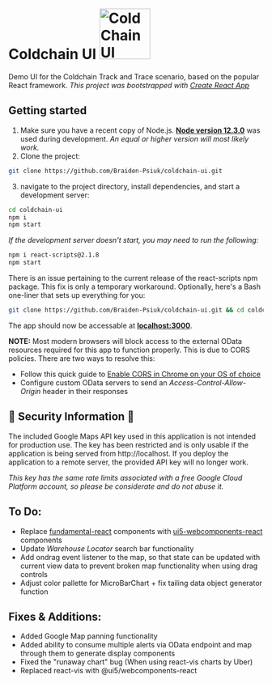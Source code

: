 <!-- Slick badges for the README file (they only work when the project is hosted on public Github)
[![Build Status](https://img.shields.io/github/forks/Braiden-Psiuk/coldchain-ui)](https://github.com/Braiden-Psiuk/coldchain-ui) [![Build Status](https://img.shields.io/github/stars/Braiden-Psiuk/coldchain-ui)](https://github.com/Braiden-Psiuk/coldchain-ui) [![License](https://img.shields.io/github/license/Braiden-Psiuk/coldchain-ui)](https://github.com/Braiden-Psiuk/coldchain-ui)
-->

# Coldchain UI <img src="https://user-images.githubusercontent.com/30049905/70743980-d637d980-1cee-11ea-9aec-ab5a0bc41b80.png" alt="Cold Chain UI Logo" width="100px" height="100px"/>
Demo UI for the Coldchain Track and Trace scenario, based on the popular React framework.
*This project was bootstrapped with [Create React App](https://github.com/facebook/create-react-app)*

## Getting started
1. Make sure you have a recent copy of Node.js. [**Node version 12.3.0**](https://nodejs.org/download/release/v12.3.0/) was used during development. *An equal or higher version will most likely work.*
2. Clone the project:
```bash
git clone https://github.com/Braiden-Psiuk/coldchain-ui.git
```
3. navigate to the project directory, install dependencies, and start a development server:
```bash
cd coldchain-ui
npm i
npm start
```
*If the development server doesn't start, you may need to run the following:*
```bash
npm i react-scripts@2.1.8
npm start
```
There is an issue pertaining to the current release of the react-scripts npm package. This fix is only a temporary workaround.
Optionally, here's a Bash one-liner that sets up everything for you:
```bash
git clone https://github.com/Braiden-Psiuk/coldchain-ui.git && cd coldchain-ui && npm i && npm start
```
The app should now be accessable at [**localhost:3000**](localhost:3000).

**NOTE:** Most modern browsers will block access to the external OData resources required for this app to function properly. This is due to CORS policies. There are two ways to resolve this:
- Follow this quick guide to [Enable CORS in Chrome on your OS of choice](https://alfilatov.com/posts/run-chrome-without-cors/)
- Configure custom OData servers to send an *Access-Control-Allow-Origin* header in their responses

## 🚧 Security Information 🚧
The included Google Maps API key used in this application is not intended for production use. The key has been restricted and is only usable if the application is being served from http://localhost. If you deploy the application to a remote server, the provided API key will no longer work.

*This key has the same rate limits associated with a free Google Cloud Platform account, so please be considerate and do not abuse it.*

## To Do:
- Replace [fundamental-react](https://github.com/SAP/fundamental-react) components with [ui5-webcomponents-react](https://github.com/SAP/ui5-webcomponents-react) components
- Update *Warehouse Locator* search bar functionality
- Add ondrag event listener to the map, so that state can be updated with current view data to prevent broken map functionality when using drag controls
- Adjust color pallette for MicroBarChart + fix tailing data object generator function

## Fixes & Additions:
- Added Google Map panning functionality
- Added ability to consume multiple alerts via OData endpoint and map through them to generate display components
- Fixed the "runaway chart" bug (When using react-vis charts by Uber)
- Replaced react-vis with @ui5/webcomponents-react
